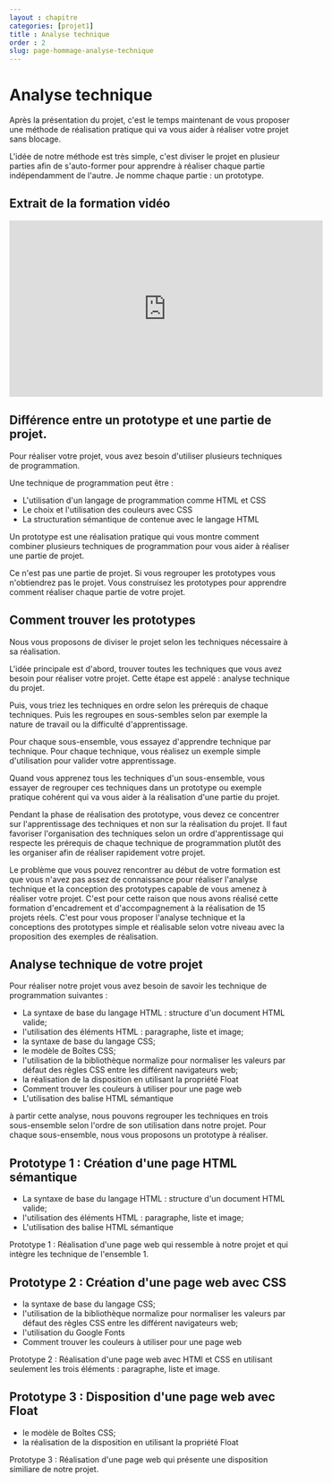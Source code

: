 ```yaml
---
layout : chapitre
categories: [projet1]
title : Analyse technique
order : 2
slug: page-hommage-analyse-technique
---
```

# Analyse technique

<!-- note -->

Après la présentation du projet, c'est le temps maintenant de vous proposer une méthode de réalisation pratique qui va vous aider à réaliser votre projet sans blocage.

L'idée de notre méthode est très simple, c'est diviser le projet en plusieur parties afin de s'auto-former pour apprendre à réaliser chaque partie indépendamment de l'autre. Je nomme chaque partie : un prototype.

<!-- end note -->

## Extrait de la formation vidéo
<div class="video-container">
<iframe width="560" height="315" src="https://www.youtube.com/embed/vrhCqXYL6wc" title="YouTube video player" frameborder="0" allow="accelerometer; autoplay; clipboard-write; encrypted-media; gyroscope; picture-in-picture" allowfullscreen></iframe>
</div>


## Différence entre un prototype et une partie de projet.

<!-- g layout : t 12-6 p-100 -->

<!-- note -->

Pour réaliser votre projet, vous avez besoin d'utiliser plusieurs techniques de programmation. 

<!-- end note -->

Une technique de programmation peut être :

- L'utilisation d'un langage de programmation comme HTML et CSS
- Le choix et l'utilisation des couleurs avec CSS
- La structuration sémantique de contenue avec le langage HTML

<!-- new slide -->

<!-- g layout : t 12-6 p-100 -->

Un prototype est une réalisation pratique qui vous montre comment combiner plusieurs techniques de programmation pour vous aider à réaliser une partie de projet. 

<!-- note -->

Ce n'est pas une partie de projet. Si vous regrouper les prototypes vous n'obtiendrez pas le projet. Vous construisez les prototypes pour apprendre comment réaliser chaque partie de votre projet.

<!-- end note -->

## Comment trouver les prototypes

<!-- g layout : t 12-9 p-100 -->

Nous vous proposons de diviser le projet selon les techniques nécessaire à sa réalisation. 

L'idée principale est d'abord, trouver toutes les techniques que vous avez besoin pour réaliser votre projet. Cette étape est appelé : analyse technique du projet. 

Puis, vous triez les techniques en ordre selon les prérequis de chaque techniques. Puis les regroupes en sous-sembles selon par exemple la nature de travail ou la difficulté  d'apprentissage.

Pour chaque sous-ensemble, vous essayez d'apprendre technique par technique. Pour chaque technique, vous réalisez un exemple simple d'utilisation pour valider votre apprentissage. 

Quand vous apprenez tous les techniques d'un sous-ensemble, vous essayer de regrouper ces techniques dans un prototype ou exemple pratique cohérent qui va vous aider à la réalisation d'une partie du projet.

<!-- new slide -->

<!-- g layout : t 12-9 p-100 -->

Pendant la phase de réalisation des prototype, vous devez ce concentrer sur l'apprentissage des techniques et non sur la réalisation du projet. Il faut favoriser l'organisation des techniques selon un ordre d'apprentissage qui respecte les prérequis de chaque technique de programmation plutôt des les organiser afin de réaliser rapidement votre projet. 

<!-- new slide -->

<!-- g layout : t 12-9 p-100 -->

Le problème que vous pouvez rencontrer au début de votre formation est que vous n'avez pas assez de connaissance pour réaliser l'analyse technique et la conception des prototypes capable de vous amenez à réaliser votre projet. C'est pour cette raison que nous avons réalisé cette formation d'encadrement et d'accompagnement à la réalisation de 15 projets réels. C'est pour vous proposer l'analyse technique et la conceptions des prototypes simple et réalisable selon votre niveau avec la proposition des exemples de réalisation.

## Analyse technique de votre projet

<!-- g layout : t 12-9 p-100 -->

<!-- note -->

Pour réaliser notre projet vous avez besoin de savoir les technique de programmation suivantes : 

<!-- end note -->

- La syntaxe de base du langage HTML : structure d'un document HTML valide;
- l'utilisation des éléments HTML : paragraphe, liste et image;
- la syntaxe de base du langage CSS;
- le modèle de Boîtes CSS;
- l'utilisation de la bibliothèque normalize pour normaliser les valeurs par défaut des règles CSS entre les différent navigateurs web;
- la réalisation de la disposition en utilisant la propriété Float
- Comment trouver les couleurs à utiliser pour une page web
- L'utilisation des balise HTML sémantique

<!-- note -->

à partir cette analyse, nous pouvons regrouper les techniques en trois sous-ensemble selon l'ordre de son utilisation dans notre projet. Pour chaque sous-ensemble, nous vous proposons un prototype à réaliser.

<!-- end note -->

## Prototype 1 : Création d'une page HTML sémantique

<!-- g layout : t 12-9 p-100 -->

- La syntaxe de base du langage HTML : structure d'un document HTML valide;
- l'utilisation des éléments HTML : paragraphe, liste et image;
- L'utilisation des balise HTML sémantique
  
Prototype 1 : Réalisation d'une page web qui ressemble à notre projet et qui intègre les technique de l'ensemble 1.

## Prototype 2 : Création d'une page web avec CSS

<!-- g layout : t 12-9 p-100 -->

- la syntaxe de base du langage CSS;
- l'utilisation de la bibliothèque normalize pour normaliser les valeurs par défaut des règles CSS entre les différent navigateurs web;
- l'utilisation du Google Fonts
- Comment trouver les couleurs à utiliser pour une page web

Prototype 2 : Réalisation d'une page web avec HTMl et CSS en utilisant seulement les trois éléments : paragraphe, liste et image.

## Prototype 3 : Disposition d'une page web avec Float

<!-- g layout : t 12-9 p-100 -->


- le modèle de Boîtes CSS;
- la réalisation de la disposition en utilisant la propriété Float

Prototype 3 : Réalisation d'une page web qui présente une disposition similiare de notre projet.
